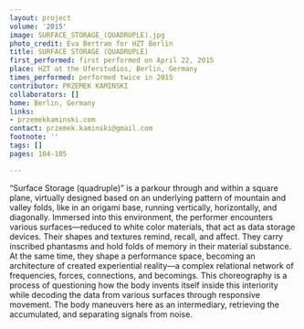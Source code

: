 ```yaml
---
layout: project
volume: '2015'
image: SURFACE_STORAGE_(QUADRUPLE).jpg
photo_credit: Eva Bertram for HZT Berlin
title: SURFACE STORAGE (QUADRUPLE)
first_performed: first performed on April 22, 2015
place: HZT at the Uferstudios, Berlin, Germany
times_performed: performed twice in 2015
contributor: PRZEMEK KAMINSKI
collaborators: []
home: Berlin, Germany
links:
- przemekkaminski.com
contact: przemek.kaminski@gmail.com
footnote: ''
tags: []
pages: 104-105

---
```


“Surface Storage (quadruple)” is a parkour through and within a square plane, virtually designed based on an underlying pattern of mountain and valley folds, like in an origami base, running vertically, horizontally, and diagonally. Immersed into this environment, the performer encounters various surfaces—reduced to white color materials, that act as data storage devices. Their shapes and textures remind, recall, and affect. They carry inscribed phantasms and hold folds of memory in their material substance. At the same time, they shape a performance space, becoming an architecture of created experiential reality—a complex relational network of frequencies, forces, connections, and becomings. This choreography is a process of questioning how the body invents itself inside this interiority while decoding the data from various surfaces through responsive movement. The body maneuvers here as an intermediary, retrieving the accumulated, and separating signals from noise.
